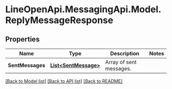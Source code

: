 # LineOpenApi.MessagingApi.Model.ReplyMessageResponse

## Properties

Name | Type | Description | Notes
------------ | ------------- | ------------- | -------------
**SentMessages** | [**List&lt;SentMessage&gt;**](SentMessage.md) | Array of sent messages. | 

[[Back to Model list]](../README.md#documentation-for-models) [[Back to API list]](../README.md#documentation-for-api-endpoints) [[Back to README]](../README.md)

